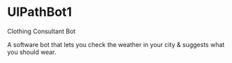 # UIPathBot1
Clothing Consultant Bot

A software bot that lets you check the weather in your city & suggests what you should wear.
